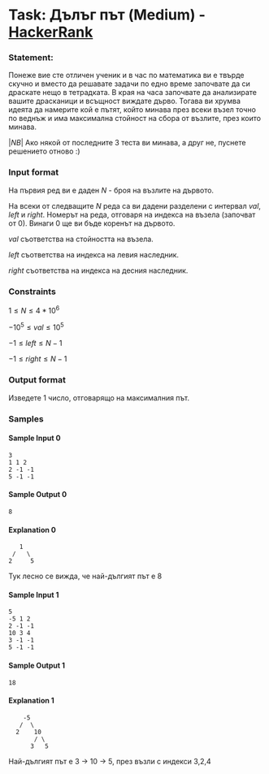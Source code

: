 # Task: Дълъг път (Medium) - [HackerRank](<https://www.hackerrank.com/contests/sda-hw-6-2023/challenges/task2sum>)


### Statement:

Понеже вие сте отличен ученик и в час по математика ви е твърде скучно и вместо да решавате задачи по едно време започвате да си драскате нещо в тетрадката. В края на часа започвате да анализирате вашите драсканици и всъщност виждате дърво. Тогава ви хрумва идеята да намерите кой е пътят, който минава през всеки възел точно по веднъж и има максимална стойност на сбора от възлите, през които минава.

$|NB|$ Ако някой от последните 3 теста ви минава, а друг не, пуснете решението отново :)


### Input format

На първия ред ви е даден $N$ - броя на възлите на дървото.

На всеки от следващите $N$ реда са ви дадени разделени с интервал $val$, $left$ и $right$. Номерът на реда, отговаря на индекса на възела (започват от 0). Винаги 0 ще ви бъде коренът на дървото.

$val$ съответства на стойността на възела.

$left$ съответства на индекса на левия наследник.

$right$ съответства на индекса на десния наследник.


### Constraints

$1\le N \le 4*10^6$

$-10^5\le val \le 10^5$

$-1\le left \le N-1$

$-1\le right\le N-1$

### Output format

Изведете 1 число, отговарящо на максималния път.


### Samples


#### Sample Input 0
```
3
1 1 2
2 -1 -1
5 -1 -1
```

#### Sample Output 0
```
8
```

#### Explanation 0
```
   1
 /   \
2     5
```
Тук лесно се вижда, че най-дългият път е 8

#### Sample Input 1
```
5
-5 1 2
2 -1 -1
10 3 4
3 -1 -1
5 -1 -1
```

#### Sample Output 1
```
18
```

#### Explanation 1
```
    -5
   /  \ 
  2    10
       / \
      3   5
```
Най-дългият път е 3 -&gt; 10 -&gt; 5, през възли с индекси 3,2,4
